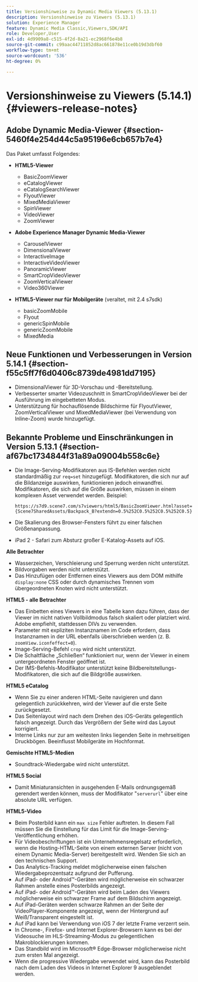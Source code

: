 ```yaml
---
title: Versionshinweise zu Dynamic Media Viewers (5.13.1)
description: Versionshinweise zu Viewers (5.13.1)
solution: Experience Manager
feature: Dynamic Media Classic,Viewers,SDK/API
role: Developer,User
exl-id: 4d9909a8-c515-4f2d-8a21-ec2968f6e4b8
source-git-commit: c99aac44711852d8ac661878e11ce0b19d3dbf60
workflow-type: tm+mt
source-wordcount: '536'
ht-degree: 0%

---
```


# Versionshinweise zu Viewers (5.14.1){#viewers-release-notes}

## Adobe Dynamic Media-Viewer {#section-5460f4e254d44c5a95196e6cb657b7e4}

Das Paket umfasst Folgendes:

* **HTML5-Viewer**

   * BasicZoomViewer
   * eCatalogViewer
   * eCatalogSearchViewer
   * FlyoutViewer
   * MixedMediaViewer
   * SpinViewer
   * VideoViewer
   * ZoomViewer

* **Adobe Experience Manager Dynamic Media-Viewer**

   * CarouselViewer
   * DimensionalViewer
   * InteractiveImage
   * InteractiveVideoViewer
   * PanoramicViewer
   * SmartCropVideoViewer
   * ZoomVerticalViewer
   * Video360Viewer

* **HTML5-Viewer nur für Mobilgeräte** (veraltet, mit 2.4 s7sdk)

   * basicZoomMobile
   * Flyout
   * genericSpinMobile
   * genericZoomMobile
   * MixedMedia

## Neue Funktionen und Verbesserungen in Version 5.14.1 {#section-f55c5ff7f6d0406c8739de4981dd7195}

* DimensionalViewer für 3D-Vorschau und -Bereitstellung.
* Verbesserter smarter Videozuschnitt in SmartCropVideoViewer bei der Ausführung im eingebetteten Modus.
* Unterstützung für hochauflösende Bildschirme für FlyoutViewer, ZoomVerticalViewer und MixedMediaViewer (bei Verwendung von Inline-Zoom) wurde hinzugefügt.

## Bekannte Probleme und Einschränkungen in Version 5.13.1 {#section-af67bc1734844f31a89a09004b558c6e}

* Die Image-Serving-Modifikatoren aus IS-Befehlen werden nicht standardmäßig zur `req=set` hinzugefügt. Modifikatoren, die sich nur auf die Bildanzeige auswirken, funktionieren jedoch einwandfrei. Modifikatoren, die sich auf die Größe auswirken, müssen in einem komplexen Asset verwendet werden. Beispiel:

  `https://s7d9.scene7.com/s7viewers/html5/BasicZoomViewer.html?asset= {Scene7SharedAssets/Backpack_B?extendn=0.5%252C0.5%252C0.5%252C0.5}`

* Die Skalierung des Browser-Fensters führt zu einer falschen Größenanpassung.
* iPad 2 - Safari zum Absturz großer E-Katalog-Assets auf iOS.

**Alle Betrachter**

* Wasserzeichen, Verschleierung und Sperrung werden nicht unterstützt.
* Bildvorgaben werden nicht unterstützt.
* Das Hinzufügen oder Entfernen eines Viewers aus dem DOM mithilfe `display:none` CSS oder durch dynamisches Trennen vom übergeordneten Knoten wird nicht unterstützt.

**HTML5 - alle Betrachter**

* Das Einbetten eines Viewers in eine Tabelle kann dazu führen, dass der Viewer im nicht nativen Vollbildmodus falsch skaliert oder platziert wird. Adobe empfiehlt, stattdessen DIVs zu verwenden.
* Parameter mit expliziten Instanznamen im Code erfordern, dass Instanznamen in der URL ebenfalls überschrieben werden (z. B. `zoomView.iconfeffect=0`).
* Image-Serving-Befehl `crop` wird nicht unterstützt.
* Die Schaltfläche „Schließen“ funktioniert nur, wenn der Viewer in einem untergeordneten Fenster geöffnet ist.
* Der IMS-Befehls-Modifikator unterstützt keine Bildbereitstellungs-Modifikatoren, die sich auf die Bildgröße auswirken.

**HTML5 eCatalog**

* Wenn Sie zu einer anderen HTML-Seite navigieren und dann gelegentlich zurückkehren, wird der Viewer auf die erste Seite zurückgesetzt.
* Das Seitenlayout wird nach dem Drehen des iOS-Geräts gelegentlich falsch angezeigt. Durch das Vergrößern der Seite wird das Layout korrigiert.
* Interne Links nur zur am weitesten links liegenden Seite in mehrseitigen Druckbögen. Beeinflusst Mobilgeräte im Hochformat.

**Gemischte HTML5-Medien**

* Soundtrack-Wiedergabe wird nicht unterstützt.

**HTML5 Social**

* Damit Miniaturansichten in ausgehenden E-Mails ordnungsgemäß gerendert werden können, muss der Modifikator &quot;`serverurl`&quot; über eine absolute URL verfügen.

**HTML5-Video**

* Beim Posterbild kann ein `max size` Fehler auftreten. In diesem Fall müssen Sie die Einstellung für das Limit für die Image-Serving-Veröffentlichung erhöhen.
* Für Videobeschriftungen ist ein Unternehmensregelsatz erforderlich, wenn die Hosting-HTML-Seite von einem externen Server (nicht von einem Dynamic Media-Server) bereitgestellt wird. Wenden Sie sich an den technischen Support.
* Das Analytics-Tracking meldet möglicherweise einen falschen Wiedergabeprozentsatz aufgrund der Pufferung.
* Auf iPad- oder Android™-Geräten wird möglicherweise ein schwarzer Rahmen anstelle eines Posterbilds angezeigt.
* Auf iPad- oder Android™-Geräten wird beim Laden des Viewers möglicherweise ein schwarzer Frame auf dem Bildschirm angezeigt.
* Auf iPad-Geräten werden schwarze Rahmen an der Seite der VideoPlayer-Komponente angezeigt, wenn der Hintergrund auf Weiß/Transparent eingestellt ist.
* Auf iPad kann bei Verwendung von iOS 7 der letzte Frame verzerrt sein.
* In Chrome-, Firefox- und Internet Explorer-Browsern kann es bei der Videosuche im HLS-Streaming-Modus zu gelegentlichen Makroblockierungen kommen.
* Das Standbild wird im Microsoft® Edge-Browser möglicherweise nicht zum ersten Mal angezeigt.
* Wenn die progressive Wiedergabe verwendet wird, kann das Posterbild nach dem Laden des Videos in Internet Explorer 9 ausgeblendet werden.
